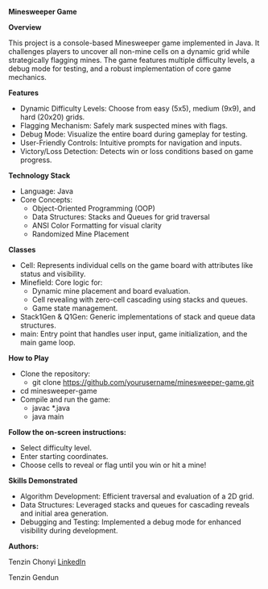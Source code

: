 __Minesweeper Game__

__Overview__

This project is a console-based Minesweeper game implemented in Java. It challenges players to uncover all non-mine cells on a dynamic grid while strategically flagging mines. The game features multiple difficulty levels, a debug mode for testing, and a robust implementation of core game mechanics.

__Features__
- Dynamic Difficulty Levels: Choose from easy (5x5), medium (9x9), and hard (20x20) grids.
- Flagging Mechanism: Safely mark suspected mines with flags.
- Debug Mode: Visualize the entire board during gameplay for testing.
- User-Friendly Controls: Intuitive prompts for navigation and inputs.
- Victory/Loss Detection: Detects win or loss conditions based on game progress. 

__Technology Stack__
- Language: Java
- Core Concepts:
  - Object-Oriented Programming (OOP)
  - Data Structures: Stacks and Queues for grid traversal
  - ANSI Color Formatting for visual clarity
  - Randomized Mine Placement

__Classes__
- Cell: Represents individual cells on the game board with attributes like status and visibility.
- Minefield: Core logic for:
  - Dynamic mine placement and board evaluation.
  - Cell revealing with zero-cell cascading using stacks and queues.
  - Game state management.
- Stack1Gen & Q1Gen: Generic implementations of stack and queue data structures.
- main: Entry point that handles user input, game initialization, and the main game loop.

__How to Play__
- Clone the repository:
  - git clone https://github.com/yourusername/minesweeper-game.git
- cd minesweeper-game
- Compile and run the game:
  - javac *.java
  - java main

__Follow the on-screen instructions:__
- Select difficulty level.
- Enter starting coordinates.
- Choose cells to reveal or flag until you win or hit a mine!

__Skills Demonstrated__
- Algorithm Development: Efficient traversal and evaluation of a 2D grid.
- Data Structures: Leveraged stacks and queues for cascading reveals and initial area generation.
- Debugging and Testing: Implemented a debug mode for enhanced visibility during development.

__Authors:__

Tenzin Chonyi [LinkedIn](https://www.linkedin.com/in/tenzin-chonyi-871863252)

Tenzin Gendun
